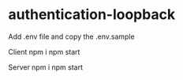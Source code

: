 # authentication-loopback

Add .env file and copy the .env.sample

Client
npm i
npm start

Server
npm i
npm start
